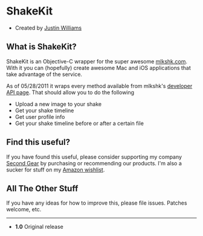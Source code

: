 ShakeKit
=========================

* Created by [Justin Williams](http://carpeaqua.com)

What is ShakeKit?
-------------------------

ShakeKit is an Objective-C wrapper for the super awesome [mlkshk.com](http://mlkshk.com).  With it you can (hopefully) create awesome Mac and iOS applications that take advantage of the service.

As of 05/28/2011 it wraps every method available from mlkshk's [developer API page](http://mlkshk.com/developers).  That should allow you to do the following

* Upload a new image to your shake
* Get your shake timeline
* Get user profile info
* Get your shake timeline before or after a certain file

Find this useful?
-------------------------

If you have found this useful, please consider supporting my company [Second Gear](http://www.secondgearsoftware.com/) by purchasing or recommending our products.  I'm also a sucker for stuff on my [Amazon wishlist](http://amzn.com/w/97E89VZWC7HT).

All The Other Stuff
-------------------------

If you have any ideas for how to improve this, please file issues.  Patches welcome, etc.

---------------------------------------

* **1.0** Original release